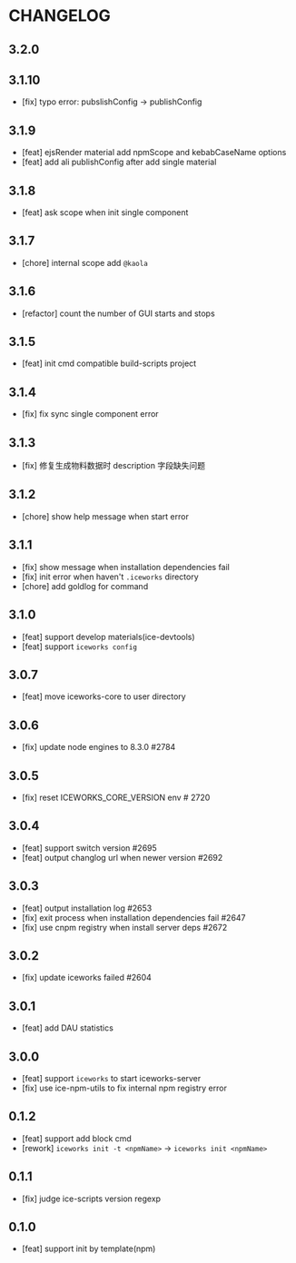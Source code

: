 # CHANGELOG

## 3.2.0

## 3.1.10

- [fix] typo error: pubslishConfig -> publishConfig

## 3.1.9

- [feat] ejsRender material add npmScope and kebabCaseName options
- [feat] add ali publishConfig after add single material

## 3.1.8

- [feat] ask scope when init single component

## 3.1.7

- [chore] internal scope add `@kaola`

## 3.1.6

- [refactor] count the number of GUI starts and stops

## 3.1.5

- [feat] init cmd compatible build-scripts project

## 3.1.4

- [fix] fix sync single component error

## 3.1.3

- [fix] 修复生成物料数据时 description 字段缺失问题

## 3.1.2

- [chore] show help message when start error

## 3.1.1

- [fix] show message when installation dependencies fail
- [fix] init error when haven't `.iceworks` directory
- [chore] add goldlog for command

## 3.1.0

- [feat] support develop materials(ice-devtools)
- [feat] support `iceworks config`

## 3.0.7

- [feat] move iceworks-core to user directory

## 3.0.6

- [fix] update node engines to 8.3.0  #2784

## 3.0.5

- [fix] reset ICEWORKS_CORE_VERSION env # 2720

## 3.0.4

- [feat] support switch version #2695
- [feat] output changlog url when newer version #2692

## 3.0.3

- [feat] output installation log #2653
- [fix] exit process when installation dependencies fail #2647
- [fix] use cnpm registry when install server deps #2672

## 3.0.2

- [fix] update iceworks failed #2604

## 3.0.1

-  [feat] add DAU statistics

## 3.0.0

- [feat] support `iceworks` to start iceworks-server
- [fix] use ice-npm-utils to fix internal npm registry error

## 0.1.2

- [feat] support add block cmd
- [rework] `iceworks init -t <npmName>` -> `iceworks init <npmName>`

## 0.1.1

- [fix] judge ice-scripts version regexp

## 0.1.0

- [feat] support init by template(npm)

